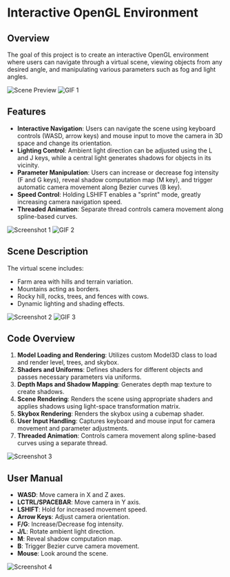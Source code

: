 # Interactive OpenGL Environment

## Overview

The goal of this project is to create an interactive OpenGL environment where users can navigate through a virtual scene, viewing objects from any desired angle, and manipulating various parameters such as fog and light angles.

![Scene Preview](presentation/screenshot_top.png)
![GIF 1](presentation/gif1.gif)

## Features

- **Interactive Navigation**: Users can navigate the scene using keyboard controls (WASD, arrow keys) and mouse input to move the camera in 3D space and change its orientation.
- **Lighting Control**: Ambient light direction can be adjusted using the L and J keys, while a central light generates shadows for objects in its vicinity.
- **Parameter Manipulation**: Users can increase or decrease fog intensity (F and G keys), reveal shadow computation map (M key), and trigger automatic camera movement along Bezier curves (B key).
- **Speed Control**: Holding LSHIFT enables a "sprint" mode, greatly increasing camera navigation speed.
- **Threaded Animation**: Separate thread controls camera movement along spline-based curves.

![Screenshot 1](presentation/screenshot1.png)
![GIF 2](presentation/gif2.gif)

## Scene Description

The virtual scene includes:
- Farm area with hills and terrain variation.
- Mountains acting as borders.
- Rocky hill, rocks, trees, and fences with cows.
- Dynamic lighting and shading effects.

![Screenshot 2](presentation/screenshot2.png)
![GIF 3](presentation/gif3.gif)


## Code Overview

1. **Model Loading and Rendering**: Utilizes custom Model3D class to load and render level, trees, and skybox.
2. **Shaders and Uniforms**: Defines shaders for different objects and passes necessary parameters via uniforms.
3. **Depth Maps and Shadow Mapping**: Generates depth map texture to create shadows.
4. **Scene Rendering**: Renders the scene using appropriate shaders and applies shadows using light-space transformation matrix.
5. **Skybox Rendering**: Renders the skybox using a cubemap shader.
6. **User Input Handling**: Captures keyboard and mouse input for camera movement and parameter adjustments.
7. **Threaded Animation**: Controls camera movement along spline-based curves using a separate thread.

![Screenshot 3](presentation/screenshot3.png)

## User Manual

- **WASD**: Move camera in X and Z axes.
- **LCTRL/SPACEBAR**: Move camera in Y axis.
- **LSHIFT**: Hold for increased movement speed.
- **Arrow Keys**: Adjust camera orientation.
- **F/G**: Increase/Decrease fog intensity.
- **J/L**: Rotate ambient light direction.
- **M**: Reveal shadow computation map.
- **B**: Trigger Bezier curve camera movement.
- **Mouse**: Look around the scene.

![Screenshot 4](presentation/screenshot4.png)




